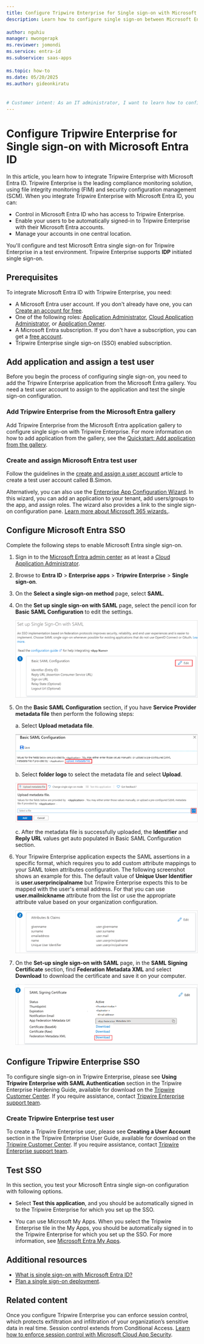 ```yaml
---
title: Configure Tripwire Enterprise for Single sign-on with Microsoft Entra ID
description: Learn how to configure single sign-on between Microsoft Entra ID and Tripwire Enterprise.

author: nguhiu
manager: mwongerapk
ms.reviewer: jomondi
ms.service: entra-id
ms.subservice: saas-apps

ms.topic: how-to
ms.date: 05/20/2025
ms.author: gideonkiratu


# Customer intent: As an IT administrator, I want to learn how to configure single sign-on between Microsoft Entra ID and Tripwire Enterprise so that I can control who has access to Tripwire Enterprise, enable automatic sign-in with Microsoft Entra accounts, and manage my accounts in one central location.
---
```


# Configure Tripwire Enterprise for Single sign-on with Microsoft Entra ID

In this article, you learn how to integrate Tripwire Enterprise with Microsoft Entra ID. Tripwire Enterprise is the leading compliance monitoring solution, using file integrity monitoring (FIM) and security configuration management (SCM). When you integrate Tripwire Enterprise with Microsoft Entra ID, you can:

* Control in Microsoft Entra ID who has access to Tripwire Enterprise.
* Enable your users to be automatically signed-in to Tripwire Enterprise with their Microsoft Entra accounts.
* Manage your accounts in one central location.

You'll configure and test Microsoft Entra single sign-on for Tripwire Enterprise in a test environment. Tripwire Enterprise supports **IDP** initiated single sign-on.

## Prerequisites

To integrate Microsoft Entra ID with Tripwire Enterprise, you need:

* A Microsoft Entra user account. If you don't already have one, you can [Create an account for free](https://azure.microsoft.com/pricing/purchase-options/azure-account?cid=msft_learn).
* One of the following roles: [Application Administrator](/entra/identity/role-based-access-control/permissions-reference#application-administrator), [Cloud Application Administrator](/entra/identity/role-based-access-control/permissions-reference#cloud-application-administrator), or [Application Owner](/entra/fundamentals/users-default-permissions#owned-enterprise-applications).
* A Microsoft Entra subscription. If you don't have a subscription, you can get a [free account](https://azure.microsoft.com/pricing/purchase-options/azure-account?cid=msft_learn).
* Tripwire Enterprise single sign-on (SSO) enabled subscription.

## Add application and assign a test user

Before you begin the process of configuring single sign-on, you need to add the Tripwire Enterprise application from the Microsoft Entra gallery. You need a test user account to assign to the application and test the single sign-on configuration.

<a name='add-tripwire-enterprise-from-the-azure-ad-gallery'></a>

### Add Tripwire Enterprise from the Microsoft Entra gallery

Add Tripwire Enterprise from the Microsoft Entra application gallery to configure single sign-on with Tripwire Enterprise. For more information on how to add application from the gallery, see the [Quickstart: Add application from the gallery](~/identity/enterprise-apps/add-application-portal.md).

<a name='create-and-assign-azure-ad-test-user'></a>

### Create and assign Microsoft Entra test user

Follow the guidelines in the [create and assign a user account](~/identity/enterprise-apps/add-application-portal-assign-users.md) article to create a test user account called B.Simon.

Alternatively, you can also use the [Enterprise App Configuration Wizard](https://portal.office.com/AdminPortal/home?Q=Docs#/azureadappintegration). In this wizard, you can add an application to your tenant, add users/groups to the app, and assign roles. The wizard also provides a link to the single sign-on configuration pane. [Learn more about Microsoft 365 wizards.](/microsoft-365/admin/misc/azure-ad-setup-guides). 

<a name='configure-azure-ad-sso'></a>

## Configure Microsoft Entra SSO

Complete the following steps to enable Microsoft Entra single sign-on.

1. Sign in to the [Microsoft Entra admin center](https://entra.microsoft.com) as at least a [Cloud Application Administrator](~/identity/role-based-access-control/permissions-reference.md#cloud-application-administrator).
1. Browse to **Entra ID** > **Enterprise apps** > **Tripwire Enterprise** > **Single sign-on**.
1. On the **Select a single sign-on method** page, select **SAML**.
1. On the **Set up single sign-on with SAML** page, select the pencil icon for **Basic SAML Configuration** to edit the settings.

   ![Screenshot shows how to edit Basic SAML Configuration.](common/edit-urls.png "Basic Configuration")

1. On the **Basic SAML Configuration** section, if you have **Service Provider metadata file** then perform the following steps:

	a. Select **Upload metadata file**.

    ![Screenshot shows how to upload metadata file.](common/upload-metadata.png "File")

	b. Select **folder logo** to select the metadata file and select **Upload**.

	![Screenshot shows to choose metadata file.](common/browse-upload-metadata.png "Folder")

	c. After the metadata file is successfully uploaded, the **Identifier** and **Reply URL** values get auto populated in Basic SAML Configuration section.

1. Your Tripwire Enterprise application expects the SAML assertions in a specific format, which requires you to add custom attribute mappings to your SAML token attributes configuration. The following screenshot shows an example for this. The default value of **Unique User Identifier** is **user.userprincipalname** but Tripwire Enterprise expects this to be mapped with the user's email address. For that you can use **user.mailnickname** attribute from the list or use the appropriate attribute value based on your organization configuration.

	![Screenshot shows the image of token attributes.](common/default-attributes.png "Attributes")

1. On the **Set-up single sign-on with SAML** page, in the **SAML Signing Certificate** section,  find **Federation Metadata XML** and select **Download** to download the certificate and save it on your computer.

    ![Screenshot shows the Certificate download link.](common/metadataxml.png "Certificate")

## Configure Tripwire Enterprise SSO

To configure single sign-on in Tripwire Enterprise, please see **Using Tripwire Enterprise with SAML Authentication** section in the Tripwire Enterprise Hardening Guide, available for download on the [Tripwire Customer Center](https://tripwireinc.force.com/customers/home). If you require assistance, contact [Tripwire Enterprise support team](mailto:support@tripwire.com).

### Create Tripwire Enterprise test user

To create a Tripwire Enterprise user, please see **Creating a User Account** section in the Tripwire Enterprise User Guide, available for download on the [Tripwire Customer Center](https://tripwireinc.force.com/customers/home). If you require assistance, contact [Tripwire Enterprise support team](mailto:support@tripwire.com).

## Test SSO 

In this section, you test your Microsoft Entra single sign-on configuration with following options.

* Select **Test this application**, and you should be automatically signed in to the Tripwire Enterprise for which you set up the SSO.

* You can use Microsoft My Apps. When you select the Tripwire Enterprise tile in the My Apps, you should be automatically signed in to the Tripwire Enterprise for which you set up the SSO. For more information, see [Microsoft Entra My Apps](/azure/active-directory/manage-apps/end-user-experiences#azure-ad-my-apps).

## Additional resources

* [What is single sign-on with Microsoft Entra ID?](~/identity/enterprise-apps/what-is-single-sign-on.md)
* [Plan a single sign-on deployment](~/identity/enterprise-apps/plan-sso-deployment.md).

## Related content

Once you configure Tripwire Enterprise you can enforce session control, which protects exfiltration and infiltration of your organization’s sensitive data in real time. Session control extends from Conditional Access. [Learn how to enforce session control with Microsoft Cloud App Security](/cloud-app-security/proxy-deployment-aad).
